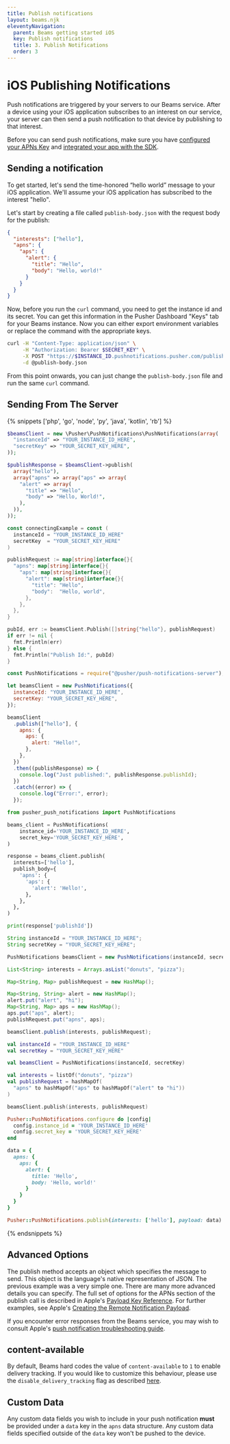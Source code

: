 ```yaml
---
title: Publish notifications
layout: beams.njk
eleventyNavigation:
  parent: Beams getting started iOS
  key: Publish notifications
  title: 3. Publish Notifications
  order: 3
---
```


# iOS Publishing Notifications

Push notifications are triggered by your servers to our Beams service. After a device using your iOS application subscribes to an interest on our service, your server can then send a push notification to that device by publishing to that interest.

Before you can send push notifications, make sure you have [configured your APNs Key](/docs/beams/getting-started/ios/configure-apns/) and [integrated your app with the SDK](/docs/beams/getting-started/ios/sdk-integration/).

## Sending a notification

To get started, let's send the time-honored “hello world” message to your iOS application. We'll assume your iOS application has subscribed to the interest "hello".

Let's start by creating a file called `publish-body.json` with the request body for the publish:

```json
{
  "interests": ["hello"],
  "apns": {
    "aps": {
      "alert": {
        "title": "Hello",
        "body": "Hello, world!"
      }
    }
  }
}
```

Now, before you run the `curl` command, you need to get the instance id and its secret. You can get this information in the Pusher Dashboard "Keys" tab for your Beams instance. Now you can either export environment variables or replace the command with the appropriate keys.

```bash
curl -H "Content-Type: application/json" \
     -H "Authorization: Bearer $SECRET_KEY" \
     -X POST "https://$INSTANCE_ID.pushnotifications.pusher.com/publish_api/v1/instances/$INSTANCE_ID/publishes" \
     -d @publish-body.json
```

From this point onwards, you can just change the `publish-body.json` file and run the same `curl` command.

## Sending From The Server

{% snippets ['php', 'go', 'node', 'py', 'java', 'kotlin', 'rb'] %}

```php
$beamsClient = new \Pusher\PushNotifications\PushNotifications(array(
  "instanceId" => "YOUR_INSTANCE_ID_HERE",
  "secretKey" => "YOUR_SECRET_KEY_HERE",
));

$publishResponse = $beamsClient->publish(
  array("hello"),
  array("apns" => array("aps" => array(
    "alert" => array(
      "title" => "Hello",
      "body" => "Hello, World!",
    ),
  )),
));
```

```go
const connectingExample = const (
  instanceId = "YOUR_INSTANCE_ID_HERE"
  secretKey  = "YOUR_SECRET_KEY_HERE"
)

publishRequest := map[string]interface{}{
  "apns": map[string]interface{}{
    "aps": map[string]interface{}{
      "alert": map[string]interface{}{
        "title": "Hello",
        "body":  "Hello, world",
      },
    },
  },
}

pubId, err := beamsClient.Publish([]string{"hello"}, publishRequest)
if err != nil {
  fmt.Println(err)
} else {
  fmt.Println("Publish Id:", pubId)
}
```

```js
const PushNotifications = require("@pusher/push-notifications-server");

let beamsClient = new PushNotifications({
  instanceId: "YOUR_INSTANCE_ID_HERE",
  secretKey: "YOUR_SECRET_KEY_HERE",
});

beamsClient
  .publish(["hello"], {
    apns: {
      aps: {
        alert: "Hello!",
      },
    },
  })
  .then((publishResponse) => {
    console.log("Just published:", publishResponse.publishId);
  })
  .catch((error) => {
    console.log("Error:", error);
  });
```

```py
from pusher_push_notifications import PushNotifications

beams_client = PushNotifications(
    instance_id='YOUR_INSTANCE_ID_HERE',
    secret_key='YOUR_SECRET_KEY_HERE',
)

response = beams_client.publish(
  interests=['hello'],
  publish_body={
    'apns': {
      'aps': {
        'alert': 'Hello!',
      },
    },
  },
)

print(response['publishId'])
```

```java
String instanceId = "YOUR_INSTANCE_ID_HERE";
String secretKey = "YOUR_SECRET_KEY_HERE";

PushNotifications beamsClient = new PushNotifications(instanceId, secretKey);

List<String> interests = Arrays.asList("donuts", "pizza");

Map<String, Map> publishRequest = new HashMap();

Map<String, String> alert = new HashMap();
alert.put("alert", "hi");
Map<String, Map> aps = new HashMap();
aps.put("aps", alert);
publishRequest.put("apns", aps);

beamsClient.publish(interests, publishRequest);
```

```kotlin
val instanceId = "YOUR_INSTANCE_ID_HERE"
val secretKey = "YOUR_SECRET_KEY_HERE"

val beamsClient = PushNotifications(instanceId, secretKey)

val interests = listOf("donuts", "pizza")
val publishRequest = hashMapOf(
  "apns" to hashMapOf("aps" to hashMapOf("alert" to "hi"))
)

beamsClient.publish(interests, publishRequest)
```

```rb
Pusher::PushNotifications.configure do |config|
  config.instance_id = 'YOUR_INSTANCE_ID_HERE'
  config.secret_key = 'YOUR_SECRET_KEY_HERE'
end

data = {
  apns: {
    aps: {
      alert: {
        title: 'Hello',
        body: 'Hello, world!'
      }
    }
  }
}

Pusher::PushNotifications.publish(interests: ['hello'], payload: data)
```

{% endsnippets %}

## Advanced Options

The publish method accepts an object which specifies the message to send. This object is the language's native representation of JSON. The previous example was a very simple one. There are many more advanced details you can specify. The full set of options for the APNs section of the publish call is described in Apple's [Payload Key Reference](https://developer.apple.com/library/prerelease/content/documentation/NetworkingInternet/Conceptual/RemoteNotificationsPG/PayloadKeyReference.html#//apple_ref/doc/uid/TP40008194-CH17-SW1). For further examples, see Apple's [ Creating the Remote Notification Payload](https://developer.apple.com/library/prerelease/content/documentation/NetworkingInternet/Conceptual/RemoteNotificationsPG/CreatingtheNotificationPayload.html#//apple_ref/doc/uid/TP40008194-CH10-SW1).

If you encounter error responses from the Beams service, you may wish to consult Apple's [push notification troubleshooting guide](https://developer.apple.com/library/content/technotes/tn2265/_index.html).

## content-available

By default, Beams hard codes the value of `content-available` to `1` to enable delivery tracking. If you would like to customize this behaviour, please use the `disable_delivery_tracking` flag as described [here](/docs/beams/concepts/insights#content-available).

## Custom Data

Any custom data fields you wish to include in your push notification **must** be provided under a `data` key in the `apns` data structure. Any custom data fields specified outside of the `data` key won't be pushed to the device.
